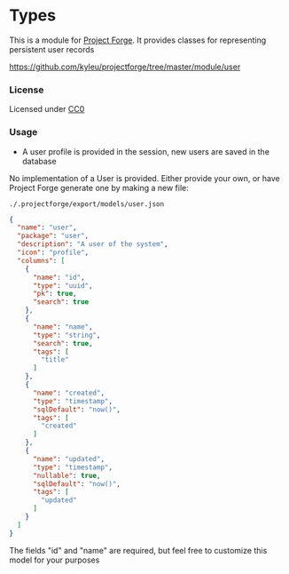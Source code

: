 <!--- Content managed by Project Forge, see [projectforge.md] for details. -->
# Types

This is a module for [Project Forge](https://projectforge.dev). It provides classes for representing persistent user records 

https://github.com/kyleu/projectforge/tree/master/module/user

### License

Licensed under [CC0](https://creativecommons.org/publicdomain/zero/1.0)

### Usage

- A user profile is provided in the session, new users are saved in the database

No implementation of a User is provided. Either provide your own, or have Project Forge generate one by making a new file:

`./.projectforge/export/models/user.json`

```json
{
  "name": "user",
  "package": "user",
  "description": "A user of the system",
  "icon": "profile",
  "columns": [
    {
      "name": "id",
      "type": "uuid",
      "pk": true,
      "search": true
    },
    {
      "name": "name",
      "type": "string",
      "search": true,
      "tags": [
        "title"
      ]
    },
    {
      "name": "created",
      "type": "timestamp",
      "sqlDefault": "now()",
      "tags": [
        "created"
      ]
    },
    {
      "name": "updated",
      "type": "timestamp",
      "nullable": true,
      "sqlDefault": "now()",
      "tags": [
        "updated"
      ]
    }
  ]
}
```

The fields "id" and "name" are required, but feel free to customize this model for your purposes
